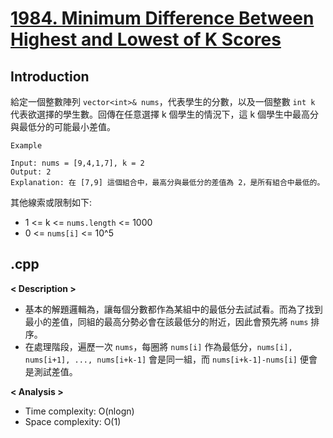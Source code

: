 # [1984. Minimum Difference Between Highest and Lowest of K Scores](https://leetcode.com/problems/minimum-difference-between-highest-and-lowest-of-k-scores/description/?envType=company&envId=google&favoriteSlug=google-thirty-days)
## Introduction
給定一個整數陣列 `vector<int>& nums`，代表學生的分數，以及一個整數 `int k` 代表欲選擇的學生數。回傳在任意選擇 k 個學生的情況下，這 k 個學生中最高分與最低分的可能最小差值。

```
Example

Input: nums = [9,4,1,7], k = 2
Output: 2
Explanation: 在 [7,9] 這個組合中，最高分與最低分的差值為 2，是所有組合中最低的。
```

其他線索或限制如下:
- 1 <= k <= `nums.length` <= 1000
- 0 <= `nums[i]` <= 10^5
## .cpp
**< Description >**

- 基本的解題邏輯為，讓每個分數都作為某組中的最低分去試試看。而為了找到最小的差值，同組的最高分勢必會在該最低分的附近，因此會預先將 `nums` 排序。
- 在處理階段，遍歷一次 `nums`，每圈將 `nums[i]` 作為最低分，`nums[i], nums[i+1], ..., nums[i+k-1]` 會是同一組，而 `nums[i+k-1]-nums[i]` 便會是測試差值。

**< Analysis >**
- Time complexity: O(nlogn)
- Space complexity: O(1)